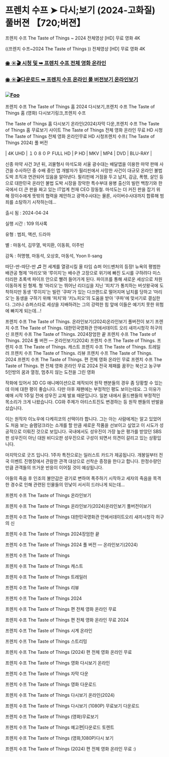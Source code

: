 # 프렌치 수프 ➤ 다시;보기 (2024-고화질) 풀버젼 【720;버젼】

프렌치 수프 The Taste of Things ~ 2024 전체영상 [HD] 무료 영화 4K

((프렌치 수프~2024 The Taste of Things )) 전체영상 [HD] 무료 영화 4K

### [◉ ☀🎬️ 시청 및 ➥ 프렌치 수프 전체 영화 온라인](https://a-movies.com/movie/964960/the-taste-of-things.html?GitHo)

### [◉ ☀🎬️다운로드 ➥ 프렌치 수프 온라인 풀 버전보기 온라인보기](https://a-movies.com/movie/964960/the-taste-of-things.html?GitHo)

### <a href="https://a-movies.com/movie/964960/the-taste-of-things.html?Githo" rel="nofollow"><img src="https://camo.githubusercontent.com/917e6ed5c302499242165dcc02bdbce85c075fd21b35918eb9c0b771855261b8/68747470733a2f2f7374617469632e7769787374617469632e636f6d2f6d656469612f6232343966395f61646163386637306662336634356238383639313639366337376465313866337e6d76322e676966" alt="Foo" style="max-width: 100%;"></a>

프렌치 수프 The Taste of Things 홈 2024 다시보기,프렌치 수프 The Taste of Things 홈 (영화) 다시보기링크,프렌치 수프

The Taste of Things 홈 다시보기 온라인(2024)자막 다운,프렌치 수프 The Taste of Things 홈 무료보기 사이트 The Taste of Things 전체 영화 온라인 무료 HD 시청 The Taste of Things 전체 영화 온라인무료 HD 시청프렌치 수프( The Taste of Things 2024) 풀 버전

| 4K UHD | １０８０Ｐ FULL HD | P HD | MKV | MP4 | DVD | BLU-RAY |

신종 마약 사건 3년 뒤, 괴물형사 마석도와 서울 광수대는 배달앱을 이용한 마약 판매 사건을 수사하던 중 수배 중인 앱 개발자가 필리핀에서 사망한 사건이 대규모 온라인 불법 도박 조직과 연관되어 있음을 알아낸다. 필리핀에 거점을 두고 납치, 감금, 폭행, 살인 등으로 대한민국 온라인 불법 도박 시장을 장악한 특수부대 용병 출신의 빌런 백창기와 한국에서 더 큰 판을 짜고 있는 IT업계 천재 CEO 장동철. 마석도는 더 커진 판을 잡기 위해 장이수에게 뜻밖의 협력을 제안하고 광역수사대는 물론, 사이버수사대까지 합류해 범죄를 소탕하기 시작하는데…

출시 됨 : 2024-04-24

실행 시간 : 109 의사록

유형 : 범죄, 액션, 드라마

별 : 마동석, 김무열, 박지환, 이동휘, 이주빈

감독 : 허명행, 마동석, 오상호, 마동석, Yoon Il-sang

따단-딴-따단-딴 ♫ 전 세계를 열광시킬 올 타임 슈퍼 어드벤처의 등장! 뉴욕의 평범한 배관공 형제 '마리오'와 ‘루이지’는 배수관 고장으로 위기에 빠진 도시를 구하려다 미스터리한 초록색 파이프 안으로 빨려 들어가게 된다. 파이프를 통해 새로운 세상으로 차원 이동하게 된 형제. 형 '마리오'는 뛰어난 리더십을 지닌 '피치'가 통치하는 버섯왕국에 도착하지만 동생 '루이지'는 빌런 '쿠파'가 있는 다크랜드로 떨어지며 납치를 당하고 ‘마리오’는 동생을 구하기 위해 ‘피치’와 ‘키노피오’의 도움을 받아 '쿠파'에 맞서기로 결심한다. 그러나 슈퍼스타로 세상을 지배하려는 그의 강력한 힘 앞에 이들은 예기치 못한 위험에 빠지게 되는데...!

프렌치 수프 The Taste of Things. 온라인보기(2024)온라인보기 풀버전이 보기 프렌치 수프 The Taste of Things. 대한민국영화관 안에서데이트 오리 새끼시청각 허구의 신 프렌치 수프 The Taste of Things. 2024장엄한 끝 프렌치 수프 The Taste of Things. 2024 풀 버전 — 온라인보기(2024) 프렌치 수프 The Taste of Things. 프렌치 수프 The Taste of Things. 캐스트 프렌치 수프 The Taste of Things. 트레일러 프렌치 수프 The Taste of Things. 리뷰 프렌치 수프 The Taste of Things. 2024 프렌치 수프 The Taste of Things. 편 전체 영화 온라인 무료 프렌치 수프 The Taste of Things. 편 전체 영화 온라인 무료 2024 전국 제패를 꿈꾸는 북산고 농구부 5인방의 꿈과 열정, 멈추지 않는 도전을 그린 영화

작화에 있어서 3D CG 애니메이션으로 제작되어 원작 팬분들의 경우 좀 당황할 수 있는데 이에 대한 평이 좋습니다. 다만 야후 재팬에는 부정적인 평도 보이는데요. 그 이유가 예매 시작 1주일 전에 성우진 교체 발표 때문입니다. 일본 내에서 올드팬들의 부정적인 목소리가 크게 나왔습니다. CG와 주제가 아티스트진도 변경하는 등 원작 팬들의 반발을 샀습니다.

이는 원작자 이노우에 다케히코의 선택이라 합니다. 그는 아는 사람에게는 알고 있었어도 처음 보는 슬램덩크라는 소개를 할 만큼 새로운 작품을 선보이고 싶었고 이 시도가 성공적으로 이뤄진 것으로 보입니다. 국내에서도 성우진이 가장 높은 평가를 받았던 SBS판 성우진이 아닌 대원 비디오판 성우진으로 구성이 되면서 의견이 갈리고 있는 상황입니다.

마지막으로 굿즈 입니다. 1주차 특전으로는 일러스트 카드가 제공됩니다. 개봉일부터 전국 이벤트 진행장에서 관람한 관객 대상으로 선착순 증정을 한다고 합니다. 한정수량인 만큼 관객들의 뜨거운 반응이 이어질 것이 예상됩니다.

아들의 죽음 후 인조의 불안감은 광기로 변하여 폭주하기 시작하고 세자의 죽음을 목격한 경수로 인해 관련된 인물들의 민낯이 서서히 드러나게 되는데...

프렌치 수프 The Taste of Things 온라인보기

프렌치 수프 The Taste of Things 온라인보기(2024)온라인보기 풀버전이보기

프렌치 수프 The Taste of Things 대한민국영화관 안에서데이트오리 새끼시청각 허구의 신

프렌치 수프 The Taste of Things 2024장엄한 끝

프렌치 수프 The Taste of Things 2024 풀 버전 — 온라인보기(2024)

프렌치 수프 The Taste of Things

프렌치 수프 The Taste of Things 캐스트

프렌치 수프 The Taste of Things 트레일러

프렌치 수프 The Taste of Things 리뷰

프렌치 수프 The Taste of Things 2024

프렌치 수프 The Taste of Things 편 전체 영화 온라인 무료

프렌치 수프 The Taste of Things 편 전체 영화 온라인 무료 2024

프렌치 수프 The Taste of Things 시계 온라인

프렌치 수프 The Taste of Things 스트리밍

프렌치 수프 The Taste of Things (2024) 편 전체 영화 온라인 무료

프렌치 수프 The Taste of Things 영화 다시보기 온라인

프렌치 수프 The Taste of Things 자막 다운

프렌치 수프 The Taste of Things 영화 다운로드

프렌치 수프 The Taste of Things 다시보기 온라인(2024)

프렌치 수프 The Taste of Things 다시보기 (1080P) 무료보기 다운로드

프렌치 수프 The Taste of Things (영화)무료보기

프렌치 수프 The Taste of Things 예고편|다운로드 토렌트

프렌치 수프 The Taste of Things (영화,1080P)다시 보기

프렌치 수프 The Taste of Things (2024) 편 전체 영화 온라인 무료 :)
